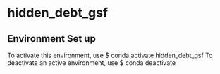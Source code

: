 # hidden_debt_gsf

## Environment Set up
To activate this environment, use
$ conda activate hidden_debt_gsf
To deactivate an active environment, use
$ conda deactivate
